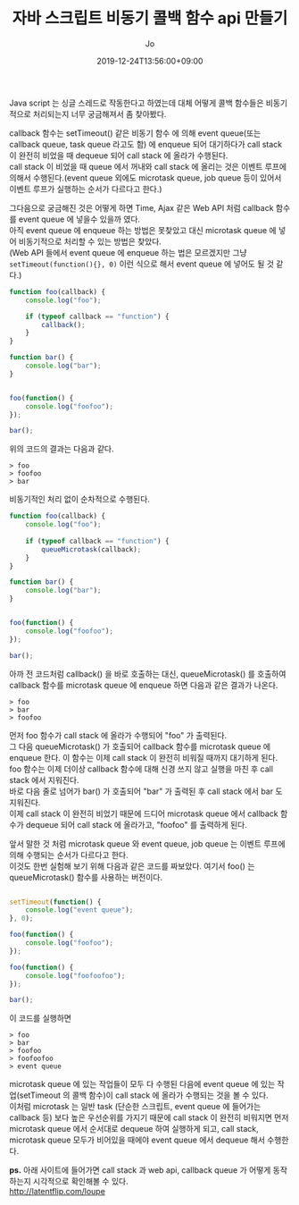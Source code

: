 ﻿---
layout: post
title: "자바 스크립트 비동기 콜백 함수 api 만들기"
date: 2019-12-24T13:56:00+09:00
author: Jo
categories: java_script
tags: java_script callback microtask queue function
cover: "/assets/instacode.png"
---

Java script 는 싱글 스레드로 작동한다고 하였는데 대체 어떻게 콜백 함수들은 비동기적으로 처리되는지 너무 궁금해져서 좀 찾아봤다.  


callback 함수는 setTimeout() 같은 비동기 함수 에 의해 event queue(또는 callback queue, task queue 라고도 함) 에 enqueue 되어 대기하다가 call stack 이 완전히 비었을 때 dequeue 되어 call stack 에 올라가 수행된다.  
call stack 이 비었을 때 queue 에서 꺼내와 call stack 에 올리는 것은 이벤트 루프에 의해서 수행된다.(event queue 외에도 microtask queue, job queue 등이 있어서 이벤트 루프가 실행하는 순서가 다르다고 한다.)  

그다음으로 궁금해진 것은 어떻게 하면 Time, Ajax 같은 Web API 처럼 callback 함수를 event queue 에 넣을수 있을까 였다.  
아직 event queue 에 enqueue 하는 방법은 못찾았고 대신 microtask queue 에 넣어 비동기적으로 처리할 수 있는 방법은 찾았다.  
(Web API 들에서 event queue 에 enqueue 하는 법은 모르겠지만 그냥 `setTimeout(function(){}, 0)` 이런 식으로 해서 event queue 에 넣어도 될 것 같다.)  

~~~javascript
function foo(callback) {
	console.log("foo");

	if (typeof callback == "function") {
		callback();
	}
}

function bar() {
	console.log("bar");
}


foo(function() {
	console.log("foofoo");
});

bar();
~~~

위의 코드의 결과는 다음과 같다.  

~~~
> foo
> foofoo
> bar
~~~


비동기적인 처리 없이 순차적으로 수행된다.  

~~~javascript
function foo(callback) {
	console.log("foo");
	
	if (typeof callback == "function") {
		queueMicrotask(callback);
	}
}

function bar() {
	console.log("bar");
}


foo(function() {
	console.log("foofoo");
});

bar();
~~~

아까 전 코드처럼 callback() 을 바로 호출하는 대신, queueMicrotask() 를 호출하여 callback 함수를 microtask queue 에 enqueue 하면 다음과 같은 결과가 나온다.  

~~~
> foo
> bar
> foofoo
~~~

먼저 foo 함수가 call stack 에 올라가 수행되어 "foo" 가 출력된다.  
그 다음 queueMicrotask() 가 호출되어 callback 함수를 microtask queue 에 enqueue 한다. 이 함수는 이제 call stack 이 완전히 비워질 때까지 대기하게 된다.  
foo 함수는 이제 더이상 callback 함수에 대해 신경 쓰지 않고 실행을 마친 후 call stack 에서 지워진다.  
바로 다음 줄로 넘어가 bar() 가 호출되어 "bar" 가 출력된 후 call stack 에서 bar 도 지워진다.  
이제 call stack 이 완전히 비었기 때문에 드디어 microtask queue 에서 callback 함수가 dequeue 되어 call stack 에 올라가고, "foofoo" 를 출력하게 된다.  


앞서 말한 것 처럼 microtask queue 와 event queue, job queue 는 이벤트 루프에 의해 수행되는 순서가 다르다고 한다.  
이것도 한번 실험해 보기 위해 다음과 같은 코드를 짜보았다. 여기서 foo() 는 queueMicrotask() 함수를 사용하는 버전이다.  

~~~javascript

setTimeout(function() {
	console.log("event queue");
}, 0);

foo(function() {
	console.log("foofoo");
});

foo(function() {
	console.log("foofoofoo");
});

bar();
~~~

이 코드를 실행하면

~~~
> foo
> bar
> foofoo
> foofoofoo
> event queue
~~~

microtask queue 에 있는 작업들이 모두 다 수행된 다음에 event queue 에 있는 작업(setTimeout 의 콜백 함수)이 call stack 에 올라가 수행되는 것을 볼 수 있다.  
이처럼 microtask 는 일반 task (단순한 스크립트, event queue 에 들어가는 callback 등) 보다 높은 우선순위를 가지기 때문에 call stack 이 완전히 비워지면 먼저 microtask queue 에서 순서대로 dequeue 하여 실행하게 되고, call stack, microtask queue 모두가 비어있을 때에야 event queue 에서 dequeue 해서 수행한다.  


**ps.**  아래 사이트에 들어가면 call stack 과 web api, callback queue 가 어떻게 동작하는지 시각적으로 확인해볼 수 있다.  
<http://latentflip.com/loupe>  
